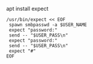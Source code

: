 apt install expect

```plain
/usr/bin/expect << EOF
 spawn smbpasswd -a $USER_NAME
 expect "password:"
 send -- "$USER_PASS\n"
 expect "password:"
 send -- "$USER_PASS\n"
 expect "#"
EOF
```

